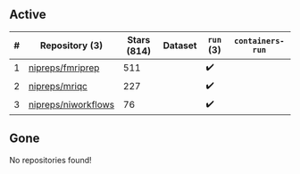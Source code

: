 ## Active
| # | Repository (3) | Stars (814) | Dataset | `run` (3) | `containers-run` |
| --- | --- | --- | --- | --- | --- |
| 1 | [nipreps/fmriprep](https://github.com/nipreps/fmriprep) | 511 |  | :heavy_check_mark: |  |
| 2 | [nipreps/mriqc](https://github.com/nipreps/mriqc) | 227 |  | :heavy_check_mark: |  |
| 3 | [nipreps/niworkflows](https://github.com/nipreps/niworkflows) | 76 |  | :heavy_check_mark: |  |

## Gone
No repositories found!
